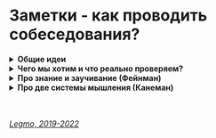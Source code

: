 <h1>Заметки - как проводить собеседования?</h1>

[//]: # (Общие идеи)
<details><summary><b>Общие идеи</b></summary><p>

- Тестовое задание давать до собеседования 
  - На собеседование обсуждаем - почему сделал так, зачем это и т.д.
- Тестовое задание должно быть ограничено по времени (разумные рамки)
  - Влад Головач: никогда не стоит задача «сделать лучший дизайн». Стоит задача «сделать лучший дизайн за определенное время при определенном бюджете». Это разные вещи.
- При подготовке вопросов не используй русские статьи
  - Соискатель использует их же для подготовки. 
  - Если используешь статьи - бери англоязычные, и только за последние пару лет.
- Если спрашиваешь теоретические вопросы - спрашивай фундаментальные вещи
    - Как работает движок JS?
    - Как браузер отрисовывает страницу (Parsing, layout, paintnig...)
- Задавай общие вопросы на глубокое понимание 
  - Как вы понимаете — что значит "архитектура фронтенда"?
  - Зачем в REST (и HTTP) вообще ввели разные методы? Почему не передавать всё одним-двумя методами, ну например GET и POST?
  - Зачем нам так много разных html-тэгов?
  - Какие есть проблемы у Redux?
  - Какие есть альтернативы у Virtual DOM? Что использовалось до его появления? (`dirty checking`...)
- Полезно спрашивать "Что нового/полезного появилось в технологии Х за этот и прошлый год"?
  - показывает насколько человек сейчас погружен в тему, есть ли энтузиазм и т.д.
- Теоретическое знание "Что такое замыкание" вообще не гарантирует что человек сможет применить его на практике и узнает
  когда с ним столкнётся. 
    - дать пример кода и спросить — что тут происходит? Почему? Что случится если изменить так? Как изменить чтоб работало эдак?
    - три основных уровня:
      - знаю теоретически
      - могу узнать в коде, если встречу
      - пойму что этот приём надо использовать при решении реальной задачи
- Если даешь `live coding` — давай реальные задачки.
  - Ищешь React-разработчика — дай задачку на доработку React-компонента, а не на алгоритм поиска чисел Фибоначчи.
  - Если так сильно хочешь проверить замыкания и т.д. — интегрируй их в задачу связанную с React.
- Описывай ситуации и проверяй как человек думает
  - надо сделать то-то. Как вы это сделаете?
  - есть работающая программа, поменяем в ней вот это - что произойдёт? 
  - например: что будет если в этом методе жизненного цикла поменять то-то
- Проверяй как человек называет переменные.
- Проверяй как человек ищет ошибки и отлаживает/дебажит
  - даёшь кусок когда. Этот код делал то-то, в нём есть ошибки, найдите их
- Если человек ответил неверно — он сбивается. Даже если вина не его (например вопрос был сформирован некорректно). Несколько неверных ответов - совсем зависнет. После нескольких ошибок лучше давать вопросы попроще, чтоб он собеседуемый немного выдохнул и почувствовал себя увереннее.
- 
- Хорошо бы до собеседования определиться со списком требований, на которые будешь обращать внимание 
  - теоретические знания (в каких сферах?)
  - навыки кодирования (что оцениваем - скорость, изящество решений, понятность кода...)
  - навыки общения (что надо - умение сгладить конфликт; критиковать не обижая; пробивная сила; умение понять проблему собеседника..)
  - ...
- Вычленить самые частые косяки junior-программистов в твоей команде, и задавать задачки/вопросы на эти темы 
- В процессе собеседования — отмечай результаты кандидата в табличке. Плюс, дописывай свои заметки впечатления сразу после собеседования. Можно будет объективно сравнить данные разных кандидатов.
- Хороший тон — дать обратную связь по результатам собеседования. 
  - «Спасибо, вы крутой и очень нам понравились. Мы пока не готовы сделать вам предложение. Вот ваши результаты...» 
    - были такие-то теоретические вопросы, по ним такие-то баллы; 
    - вот наши заметки по вашему коду (это решил, тут пропустил, тут неочевидные названия переменных...) 
    - вот наша субъективная оценка по soft-skills, вот более конкретные нюансы - что понравилось/смутило).

<br></p>
</details>

[//]: # (Чего мы хотим и что реально проверяем?)
<details><summary><b>Чего мы хотим и что реально проверяем?</b></summary><p>

Думаю, основная проблема с современным подходом к найму программистов (интервью и т.д.) лежит в сфере методологии.<br>
Чтобы получить необходимый результат — надо его чётко сформулировать.<br>
Каких специалистов мы ищем? Почему нужны именно эти качества? Как их проверить?
<br>
<br>

**Тезис**

Все проводят интервью и задают одни и те же вопросы/задачки потому что «так принято».<br>
По факту это далеко не самый эффективный способ отбора/поиска кандидатов.<br> 
Просто к нем привыкли, всем лень анализировать ситуацию и подбирать подход для решения своих конкретных задач.<br>
Пример альтернативного подхода — [учебная программа](https://vc.ru/hr/304764-kak-my-sdelali-besplatnuyu-programmu-obucheniya-veb-razrabotke-i-trudoustroili-60-vypusknikov) компании «MetaLamp»
<br>
<br>

**Как работает сейчас**

На интервью мы отбираем людей которые:
- хорошо проходят интервью — имеют опыт собеседований, не волнуются, умеют говорить...
- могут повторить куски теории из учебника — понимание проверяется редко, обычно достаточно «заучивания»
- могут быстро «щёлкать» традиционные задачки с LeetCode
- хотят устроиться на эту должность (основная причина, почему метод интервью работает — случайно могут попасться адекватные специалисты, которые смогли пройти интервью)
  <br>
  <br>

**Про эффективность интервью как метода подбора персонала**

Сейчас эффективность отбора кандидатов на интервью на 90% зависит от собеседующего. Если он крут и «чувствует» что человек подходит — то есть шанс что он наймёт подходящего специалиста.<br>
Т.е. сейчас это не про «эффективность системы отбора», а про «навык распознавания» подходящих людей в процессе общения.

Чем-то похоже на историю с эффективными методами психотерапии. <br>
В паре слов: методов психотерапии очень много, и некоторые исходят из диаметрально противоположных концепций относительно структуры человеческой психики.

Провели масштабное научное исследование — международная организации более 10 лет анализировала эффективность работы сотен психотерапевтов по всему миру. Хотели выяснить, какой метод психотерапии даёт больший процент излечений. Выяснилось что все методы дают примерно одинаковые результаты (в рамках статистической погрешности).

Но есть один фактор, который очень чётко коррелирует с эффективностью лечения. Чем больше часов практики у психотерапевта, тем эффективнее он помогает людям. Неважно каким методом.

Кажется, с интервью та же история — если для подбора персонала мы используем интервью, то важна не его структура, не вопросы, и т.д. Важен человек, который проводит интервью — сможет ли он «почувствовать» нужного кандидата, или нет.
<br>
<br>

**Варианты решения**

Перед поиском-отбором кандидатов надо понять:
- Какие качества нам нужны?
    - например «ответственность»
- В чём будет проявляться это качество?
    - как проявляется ответственность в ситуации Х (с нашей точки зрения)?
    - человек срочно бежит к начальству и сообщает о проблеме?
    - человек начинает решать проблему сам, не дергая начальство?
    - человек не отвлекается от своей работы, потому что эту проблему должны решать другие специалисты и «им виднее»?
    - При определенных условиях каждое из этих решений может быть правильным. Надо разобраться, чего хотим мы — и под эти требования искать человека.
- Как проверить это качество у кандидата?
    - каким образом проверить ответственность?
    - описать ситуацию на словах и проверить что человек сделает?
    - реально поставить в сложную ситуацию и посмотреть на реакцию?
    - показать как кто-то ведёт себя в этой ситуации (например фрагмент из фильма) и пропросить прокомментировать, что соискатель думает об увиденном?
    - ...

Надо понять чего и зачем мы хотим, каких людей ищем.
- Нужен крутой опытный программист? 
  - Ты не проверишь это на интервью. 
  - Надо смотреть код человека, зная какая задача ему ставилась, сколько времени и ресурсов было потрачено. 
  - Причём это должен быть большой код, не пара функций.
- Нужен толковый джун, который обладает минимальной базой и быстро учится?
  - Проведи серию бесплатных он-лайн уроков, в конце дай практическое задание на пройденный материал (ограниченное по времени). 
  - Те кто хорошо усвоили новое и успешно решили задание — отличные кандидаты.
- Нужен человек который будет учить других? С навыками преподавания и глубокими теоретическими знаниями?
  - За полчаса до интервью дай ему какую-то фундаментальную тему (например «Архитектура фронтенда») и попроси подготовить лекцию на 20 минут.
    - Послушай как он объясняет, насколько глубокое и ясное понимание у него самого. Задай «дурацких» вопросов, наводящих на серьёзные проблемы
- Нужен человек который хорошо проводит code-review и умеет выстраивать коммуникации в команде?
  - дай ему на ревью кусок кода с ошибками
  - устрой стресс-интервью со сложным клиентом

<br></p>
</details>

[//]: # (Про знание и заучивание. Фейнман)
<details><summary><b>Про знание и заучивание (Фейнман)</b></summary><p>

**Фейнман про физику в Бразилии.(«Вы наверное шутите мистер Фейман?»)**

Я обнаружил кое-что еще, - продолжал я. - Hаугад листая страницы и останавливаясь в любом произвольно выбранном месте, я могу показать вам, почему это не наука, а заучивание во всех случаях, без исключения. Я рискну прямо сейчас, в этой аудитории перелистать страницы, остановиться в произвольном месте, прочитать и показать вам.

Так я и сделал. Тррррр-ап - мой палец остановился на какой-то странице, и я начал читать: "Триболюминесценция. Триболюминесценция - это излучение света раздробленными кристаллами...".

Я сказал: "Вот, пожалуйста. Есть здесь наука? Hет! Здесь есть только толкование одного слова при помощи других слов. Здесь ни слова не сказано о природе: какие кристаллы испускают свет, если их раздробить? Почему они испускают свет? Вы можете представить, чтобы хоть один студент пошел домой и попробовал это проверить? Они не могут. Hо если бы вместо этого вы написали: "Если взять кусок сахара и в темноте расколоть его щипцами, вы увидите голубоватую вспышку. То же самое происходит и с некоторыми другими кристаллами. Hикто не знает, почему. Это явление называется триболюминесценцией. Тогда кто-нибудь проделал бы это дома, и это было бы изучением природы". Я использовал для доказательства этот пример, но мог взять и любой другой, - вся книга была такая.

- [Остальное здесь](https://andrew-vasilkov.livejournal.com/69467.html)

<br></p>

</details>

[//]: # (Про две системы мышления. Канеман)
<details><summary><b>Про две системы мышления (Канеман)</b></summary><p>

Дорофеев М «Джедайские техники. Как воспитать свою обезьяну, опустошить инбокс и сберечь мыслетопливо»

Согласно модели Канемана, наше сознание – это две системы, в его книге они так и называются: Система 1 и Система 2. Информация, поступающая в наш мозг от органов чувств, попадает в Систему 1, которая работает автоматически и почти «бесплатно» с точки зрения энергетических затрат. Система 1 вырабатывает определенное решение и передает это
       решение Системе 2. Система 2 – это наше медленное, но умное мышление. В отличие от Системы 1, она способна решать
       сложные задачи, но на этом ее преимущества заканчиваются. Система 2 – тяжелый, ленивый и неповоротливый
       инструмент. Получив от Системы 1 вариант решения, Система 2 может вмешаться, заменив его на другое, а может и
       оставить это решение в первоначальном виде и выдать его в качестве окончательного в виде нервных импульсов,
       которые уже заставят наше тело шевелиться, а сознание – думать «в определенную сторону».

Для иллюстрации подобной архитектуры мышления Канеман использовал простые задачки (многие из них вы могли
  встречать на собеседованиях). Попробуйте проследить за тем, как рождается в вашей голове решение такой задачи:
  - Бейсбольная бита и мяч вместе стоят 1 доллар 10 центов.
  - Бейсбольная бита дороже мяча на 1 доллар.
  - Сколько стоит мяч?

Правда же, первой вашей мыслью было: «10 центов», а потом уже в голову пришел правильный ответ? Если вы и сейчас
  считаете, что мяч стоит 10 центов, рекомендую отложить книгу, взять лист бумаги, ручку и попробовать честно решить
  эту задачу.

«10 центов» – ответ, который дает быстрое мышление. Получив его, вы, скорее всего, осознали, что ответ неверен и
  нужно честно и аккуратно вычислить правильный. Также наверняка вы ощутили, что начинать вычисления не очень-то
  хочется. Это не потому, что вы постарели и поглупели. Несмотря на то что Система 2 – самая мудрая наша часть,
  лишний раз она включаться не захочет. Нужен веский повод для того, чтобы она начала работать, например
  собеседование. Мало того, само по себе начало медленного мышления – момент не очень приятный, а потому мы
  подсознательно стараемся делать это как можно реже. Да-да, если говорить совсем простым языком, думать – больно
  или как минимум не очень приятно. Именно поэтому мы стараемся не делать этого слишком часто...

**Такое ощущение, что на собеседованиях мы исследуем у кандидата свойства Системы 2 (медленного мышления) в то
  время как после выхода на работу, адаптировавшись, человек начинает работать преимущественно Системой 1 (быстрым
  мышлением). Знакомо ощущение, будто вы собеседовали другого человека?**

<br></p>
</details>

<br> 
<br> 

*[Legmo, 2019-2022](https://github.com/Legmo/notes/)*